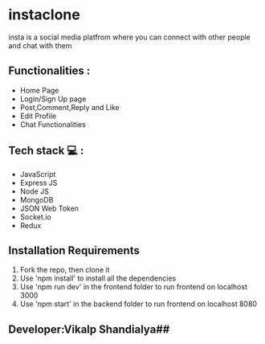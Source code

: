 # instaclone
insta is a social media platfrom where you can connect with other people and chat with them 
## Functionalities :
<ul>
<li>Home Page</li>
<li>Login/Sign Up page</li>
<li>Post,Comment,Reply and Like</li>
<li>Edit Profile</li>
<li>Chat Functionalities</li>
</ul>

## Tech stack  💻 :
<ul>
<li>JavaScript</li>
<li>Express JS</li>
<li>Node JS</li>
<li>MongoDB</li>
<li>JSON Web Token</li>
<li>Socket.io</li>
<li>Redux</li>
</ul>

## Installation Requirements
<ol>
<li>Fork the repo, then clone it</li>
<li>Use 'npm install' to install all the dependencies</li>
<li>Use 'npm run dev' in the frontend folder to run frontend on localhost 3000</li>
<li>Use 'npm start' in the backend folder to run frontend on localhost 8080</li>

</ol>

## Developer:Vikalp Shandialya##
